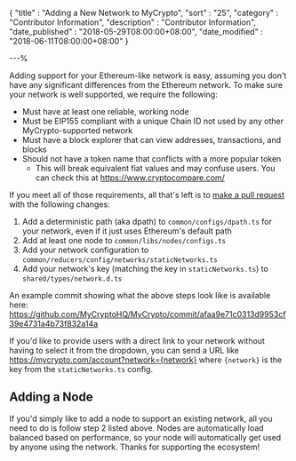 {
"title"       : "Adding a New Network to MyCrypto",
"sort"        : "25",
"category"    : "Contributor Information",
"description" : "Contributor Information",
"date_published" : "2018-05-29T08:00:00+08:00",
"date_modified"  : "2018-06-11T08:00:00+08:00"
}

---%

Adding support for your Ethereum-like network is easy, assuming you don't have any significant differences from the Ethereum network. To make sure your network is well supported, we require the following:

* Must have at least one reliable, working node
* Must be EIP155 compliant with a unique Chain ID not used by any other MyCrypto-supported network
* Must have a block explorer that can view addresses, transactions, and blocks
* Should not have a token name that conflicts with a more popular token
  * This will break equivalent fiat values and may confuse users. You can check this at https://www.cryptocompare.com/
  
If you meet all of those requirements, all that's left is to [make a pull request](https://github.com/MyCryptoHQ/MyCrypto) with the following changes:

1. Add a deterministic path (aka dpath) to `common/configs/dpath.ts` for your network, even if it just uses Ethereum's default path
2. Add at least one node to `common/libs/nodes/configs.ts`
3. Add your network configuration to `common/reducers/config/networks/staticNetworks.ts`
4. Add your network's key (matching the key in `staticNetworks.ts`) to `shared/types/network.d.ts`

An example commit showing what the above steps look like is available here: https://github.com/MyCryptoHQ/MyCrypto/commit/afaa9e71c0313d9953cf39e4731a4b73f832a14a

If you'd like to provide users with a direct link to your network without having to select it from the dropdown, you can send a URL like https://mycrypto.com/account?network={network} where `{network}` is the key from the `staticNetworks.ts` config.

## Adding a Node
If you'd simply like to add a node to support an existing network, all you need to do is follow step 2 listed above. Nodes are automatically load balanced based on performance, so your node will automatically get used by anyone using the network. Thanks for supporting the ecosystem!
